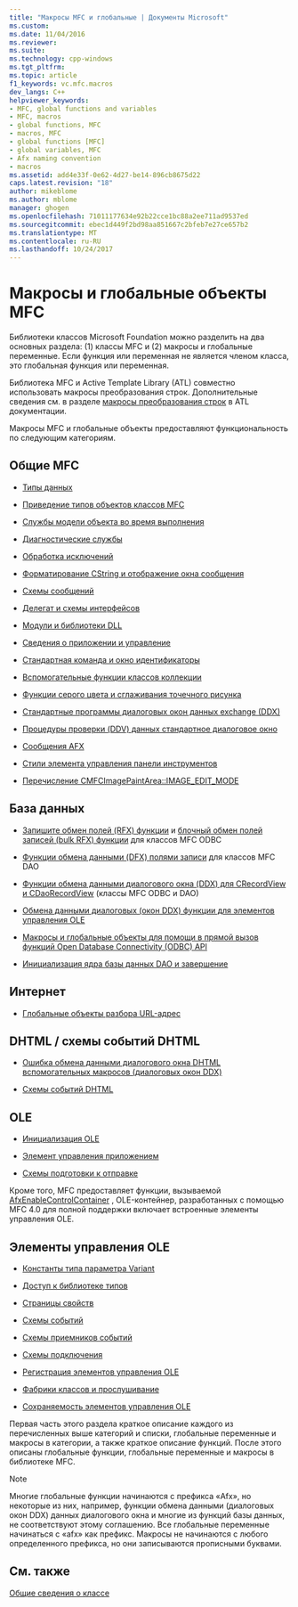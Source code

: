 ```yaml
---
title: "Макросы MFC и глобальные | Документы Microsoft"
ms.custom: 
ms.date: 11/04/2016
ms.reviewer: 
ms.suite: 
ms.technology: cpp-windows
ms.tgt_pltfrm: 
ms.topic: article
f1_keywords: vc.mfc.macros
dev_langs: C++
helpviewer_keywords:
- MFC, global functions and variables
- MFC, macros
- global functions, MFC
- macros, MFC
- global functions [MFC]
- global variables, MFC
- Afx naming convention
- macros
ms.assetid: add4e33f-0e62-4d27-be14-896cb8675d22
caps.latest.revision: "18"
author: mikeblome
ms.author: mblome
manager: ghogen
ms.openlocfilehash: 71011177634e92b22cce1bc88a2ee711ad9537ed
ms.sourcegitcommit: ebec1d449f2bd98aa851667c2bfeb7e27ce657b2
ms.translationtype: MT
ms.contentlocale: ru-RU
ms.lasthandoff: 10/24/2017
---
```

# <a name="mfc-macros-and-globals"></a>Макросы и глобальные объекты MFC
Библиотеки классов Microsoft Foundation можно разделить на два основных раздела: (1) классы MFC и (2) макросы и глобальные переменные. Если функция или переменная не является членом класса, это глобальная функция или переменная.  
  
 Библиотека MFC и Active Template Library (ATL) совместно использовать макросы преобразования строк. Дополнительные сведения см. в разделе [макросы преобразования строк](../../atl/reference/string-conversion-macros.md) в ATL документации.  
  
 Макросы MFC и глобальные объекты предоставляют функциональность по следующим категориям.  
  
## <a name="general-mfc"></a>Общие MFC  
  
-   [Типы данных](data-types-mfc.md)  
  
-   [Приведение типов объектов классов MFC](type-casting-of-mfc-class-objects.md)  
  
-   [Службы модели объекта во время выполнения](run-time-object-model-services.md)  
  
-   [Диагностические службы](diagnostic-services.md)  
  
-   [Обработка исключений](exception-processing.md)  
  
-   [Форматирование CString и отображение окна сообщения](cstring-formatting-and-message-box-display.md)  
  
-   [Схемы сообщений](message-map-macros-mfc.md)  

-   [Делегат и схемы интерфейсов](delegate-and-interface-maps.md)

-   [Модули и библиотеки DLL](extension-dll-macros.md)
  
-   [Сведения о приложении и управление](application-information-and-management.md)  
  
-   [Стандартная команда и окно идентификаторы](standard-command-and-window-ids.md)  
  
-   [Вспомогательные функции классов коллекции](collection-class-helpers.md)  
  
-   [Функции серого цвета и сглаживания точечного рисунка](gray-and-dithered-bitmap-functions.md)  
  
-   [Стандартные программы диалоговых окон данных exchange (DDX)](standard-dialog-data-exchange-routines.md)  
  
-   [Процедуры проверки (DDV) данных стандартное диалоговое окно](standard-dialog-data-validation-routines.md)  
  
-   [Сообщения AFX](afx-messages.md)  
  
-   [Стили элемента управления панели инструментов](toolbar-control-styles.md)  
  
-   [Перечисление CMFCImagePaintArea::IMAGE_EDIT_MODE](cmfcimagepaintarea-image-edit-mode-enumeration.md)  

  
## <a name="database"></a>База данных  
  
-   [Запишите обмен полей (RFX) функции](record-field-exchange-functions.md) и [блочный обмен полей записей (bulk RFX) функции](record-field-exchange-functions.md) для классов MFC ODBC  
  
-   [Функции обмена данными (DFX) полями записи](record-field-exchange-functions.md) для классов MFC DAO  
  
-   [Функции обмена данными диалогового окна (DDX) для CRecordView и CDaoRecordView](dialog-data-exchange-functions-for-crecordview-and-cdaorecordview.md) (классы MFC ODBC и DAO)  
  
-   [Обмена данными диалоговых (окон DDX) функции для элементов управления OLE](dialog-data-exchange-functions-for-ole-controls.md)  
  
-   [Макросы и глобальные объекты для помощи в прямой вызов функций Open Database Connectivity (ODBC) API](database-macros-and-globals.md)  
  
-   [Инициализация ядра базы данных DAO и завершение](dao-database-engine-initialization-and-termination.md)  
  
## <a name="internet"></a>Интернет  
  
-   [Глобальные объекты разбора URL-адрес](internet-url-parsing-globals.md)  
  
## <a name="dhtml--dhtml-event-maps"></a>DHTML / схемы событий DHTML  
  
-   [Ошибка обмена данными диалогового окна DHTML вспомогательных макросов (диалоговых окон DDX)](ddx-dhtml-helper-macros.md)  
  
-   [Схемы событий DHTML](dhtml-event-maps.md)  
  
## <a name="ole"></a>OLE  
  
-   [Инициализация OLE](ole-initialization.md)  
  
-   [Элемент управления приложением](application-control.md)  
  
-   [Схемы подготовки к отправке](dispatch-maps.md)  
  
 Кроме того, MFC предоставляет функции, вызываемой [AfxEnableControlContainer](ole-initialization.md#afxenablecontrolcontainer) , OLE-контейнер, разработанных с помощью MFC 4.0 для полной поддержки включает встроенные элементы управления OLE.  
  
## <a name="ole-controls"></a>Элементы управления OLE  
  
-   [Константы типа параметра Variant](variant-parameter-type-constants.md)  
  
-   [Доступ к библиотеке типов](type-library-access.md)  
  
-   [Страницы свойств](property-pages-mfc.md)  
  
-   [Схемы событий](event-maps.md)  
  
-   [Схемы приемников событий](event-sink-maps.md)  
  
-   [Схемы подключения](connection-maps.md)  
  
-   [Регистрация элементов управления OLE](registering-ole-controls.md)  
  
-   [Фабрики классов и прослушивание](class-factories-and-licensing.md)  
  
-   [Сохраняемость элементов управления OLE](persistence-of-ole-controls.md)  
  
 Первая часть этого раздела краткое описание каждого из перечисленных выше категорий и списки, глобальные переменные и макросы в категории, а также краткое описание функций. После этого описаны глобальные функции, глобальные переменные и макросы в библиотеке MFC.  
  
> [!NOTE]
>  Многие глобальные функции начинаются с префикса «Afx», но некоторые из них, например, функции обмена данными (диалоговых окон DDX) данных диалогового окна и многие из функций базы данных, не соответствуют этому соглашению. Все глобальные переменные начинаться с «afx» как префикс. Макросы не начинаются с любого определенного префикса, но они записываются прописными буквами.  
  
## <a name="see-also"></a>См. также  
 [Общие сведения о классе](../../mfc/class-library-overview.md)



